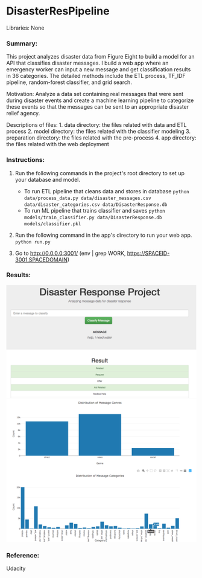 # DisasterResPipeline

Libraries: None

### Summary:
This project analyzes disaster data from Figure Eight to build a model for an API that classifies disaster messages.
I build a web app where an emergency worker can input a new message and get classification results in 36 categories.
The detailed methods include the ETL process, TF_IDF pipeline, random-forest classifier, and grid search.

Motivation: Analyze a data set containing real messages that were sent during disaster events and create a machine learning pipeline to categorize these events so that the messages can be sent to an appropriate disaster relief agency.

Descriptions of files:
    1. data directory: the files related with data and ETL process
    2. model directory: the files related with the classifier modeling
    3. preparation directory: the files related with the pre-process
    4. app directory: the files related with the web deployment

### Instructions:
1. Run the following commands in the project's root directory to set up your database and model.

    - To run ETL pipeline that cleans data and stores in database
        `python data/process_data.py data/disaster_messages.csv data/disaster_categories.csv data/DisasterResponse.db`
    - To run ML pipeline that trains classifier and saves
        `python models/train_classifier.py data/DisasterResponse.db models/classifier.pkl`

2. Run the following command in the app's directory to run your web app.
    `python run.py`

3. Go to http://0.0.0.0:3001/ (env | grep WORK, https://SPACEID-3001.SPACEDOMAIN)

### Results:
![Image of result](https://github.com/ShuangyuandData/DisasterResPipeline/blob/master/Result1.png)
![Image of result3](https://github.com/ShuangyuandData/DisasterResPipeline/blob/master/Result3.png)

### Reference:
Udacity
